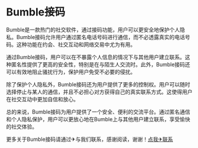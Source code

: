 # Bumble接码

Bumble是一款热门的社交软件，通过接码功能，用户可以更安全地保护个人隐私。Bumble接码允许用户通过匿名电话号码进行通信，而不必透露真实的电话号码。这种功能在约会、社交互动和网络交易中尤为有用。

通过Bumble接码，用户可以在不暴露个人信息的情况下与其他用户建立联系。这种匿名性提供了更高的安全性，特别是在与陌生人交流时。此外，Bumble接码还可以有效地阻止骚扰行为，保护用户免受不必要的侵扰。

除了保护个人隐私外，Bumble接码还为用户提供了更多的控制权。用户可以随时选择停止与某人的通信，并且不必担心对方获得自己的真实联系方式。这使得用户在社交互动中更加自信和放心。

总的来说，Bumble接码为用户提供了一个安全、便利的交流平台。通过匿名通信和个人隐私保护，用户可以更放心地在Bumble上与其他用户建立联系，享受愉快的社交体验。

更多关于Bumble接码请通过✈与我们联系，感谢阅读，谢谢！[点我✈联系](https://ads.k02.cc)